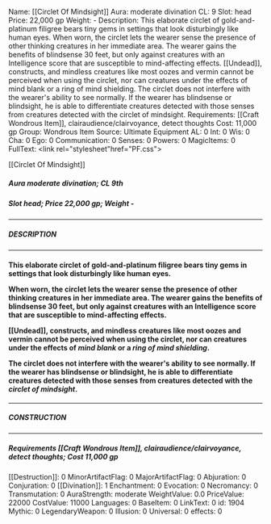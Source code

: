 Name: [[Circlet Of Mindsight]]
Aura: moderate divination
CL: 9
Slot: head
Price: 22,000 gp
Weight: -
Description: This elaborate circlet of gold-and-platinum filigree bears tiny gems in settings that look disturbingly like human eyes. When worn, the circlet lets the wearer sense the presence of other thinking creatures in her immediate area. The wearer gains the benefits of blindsense 30 feet, but only against creatures with an Intelligence score that are susceptible to mind-affecting effects. [[Undead]], constructs, and mindless creatures like most oozes and vermin cannot be perceived when using the circlet, nor can creatures under the effects of mind blank or a ring of mind shielding. The circlet does not interfere with the wearer's ability to see normally. If the wearer has blindsense or blindsight, he is able to differentiate creatures detected with those senses from creatures detected with the circlet of mindsight.
Requirements: [[Craft Wondrous Item]], clairaudience/clairvoyance, detect thoughts
Cost: 11,000 gp
Group: Wondrous Item
Source: Ultimate Equipment
AL: 0
Int: 0
Wis: 0
Cha: 0
Ego: 0
Communication: 0
Senses: 0
Powers: 0
MagicItems: 0
FullText: <link rel="stylesheet"href="PF.css"><div class="heading"><p class="alignleft">[[Circlet Of Mindsight]]</p><div style="clear: both;"></div></div><div><h5><b>Aura </b>moderate divination; <b>CL </b>9th</h5><h5><b>Slot </b>head; <b>Price </b>22,000 gp; <b>Weight </b>-</h5></div><hr/><div><h5><b>DESCRIPTION</b></h5></div><hr/><div><h4><p>This elaborate circlet of gold-and-platinum filigree bears tiny gems in settings that look disturbingly like human eyes. </p><p>When worn, the circlet lets the wearer sense the presence of other thinking creatures in her immediate area. The wearer gains the benefits of blindsense 30 feet, but only against creatures with an Intelligence score that are susceptible to mind-affecting effects. </p><p>[[Undead]], constructs, and mindless creatures like most oozes and vermin cannot be perceived when using the circlet, nor can creatures under the effects of <i>mind blank</i> or a <i>ring of mind shielding</i>. </p><p>The circlet does not interfere with the wearer's ability to see normally. If the wearer has blindsense or blindsight, he is able to differentiate creatures detected with those senses from creatures detected with the <i>circlet of mindsight</i>.</p></h4></div><hr/><div><h5><b>CONSTRUCTION</b></h5></div><hr/><div><h5><b>Requirements </b>[[Craft Wondrous Item]], <i>clairaudience/clairvoyance</i>, <i>detect thoughts</i>; <b>Cost </b>11,000 gp</h5></div>
[[Destruction]]: 0
MinorArtifactFlag: 0
MajorArtifactFlag: 0
Abjuration: 0
Conjuration: 0
[[Divination]]: 1
Enchantment: 0
Evocation: 0
Necromancy: 0
Transmutation: 0
AuraStrength: moderate
WeightValue: 0.0
PriceValue: 22000
CostValue: 11000
Languages: 0
BaseItem: 0
LinkText: 0
id: 1904
Mythic: 0
LegendaryWeapon: 0
Illusion: 0
Universal: 0
effects: 0
